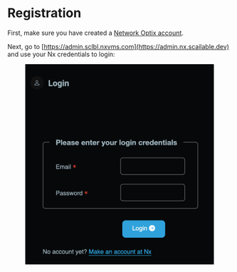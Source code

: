 # Registration

First, make sure you have created a [Network Optix account](https://nx.docs.scailable.net/nx-ai-manager/get-started-with-the-nx-ai-manager-plugin/1.-install-network-optix).&#x20;

Next, go to [https://admin.sclbl.nxvms.com](https://admin.nx.scailable.dev) and use your Nx credentials to login:

<div align="left">

<figure><img src="../.gitbook/assets/Screenshot 2024-04-22 at 17.38.40.png" alt=""><figcaption></figcaption></figure>

</div>


